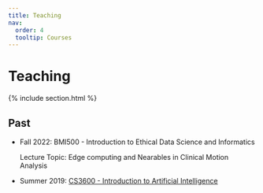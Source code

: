```yaml
---
title: Teaching
nav:
  order: 4
  tooltip: Courses
---
```


# Teaching

{% include section.html %}

## Past

- Fall 2022: BMI500 - Introduction to Ethical Data Science and Informatics 

    Lecture Topic: Edge computing and Nearables in Clinical Motion Analysis
- Summer 2019: [CS3600 - Introduction to Artificial Intelligence](https://sites.google.com/site/hyeokhyenkwon/teaching/summer2019-cs3600?authuser=0)